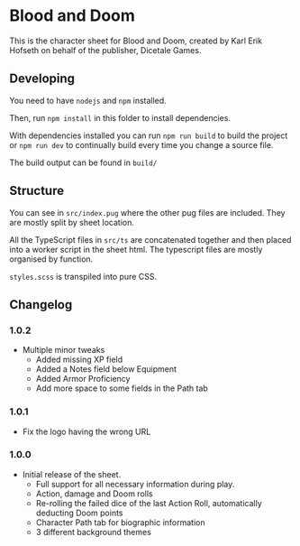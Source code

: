 # Blood and Doom

This is the character sheet for Blood and Doom, created by Karl Erik Hofseth on behalf of the publisher, Dicetale Games.

## Developing

You need to have `nodejs` and `npm` installed.

Then, run `npm install` in this folder to install dependencies.

With dependencies installed you can run `npm run build` to build the project or `npm run dev` to continually build every time you change a source file.

The build output can be found in `build/`

## Structure

You can see in `src/index.pug` where the other pug files are included. They are mostly split by sheet location.

All the TypeScript files in `src/ts` are concatenated together and then placed into a worker script in the sheet html. The typescript files are mostly organised by function.

`styles.scss` is transpiled into pure CSS.

## Changelog

### 1.0.2

-   Multiple minor tweaks
    -   Added missing XP field
    -   Added a Notes field below Equipment
    -   Added Armor Proficiency
    -   Add more space to some fields in the Path tab

### 1.0.1

-   Fix the logo having the wrong URL

### 1.0.0

-   Initial release of the sheet.
    -   Full support for all necessary information during play.
    -   Action, damage and Doom rolls
    -   Re-rolling the failed dice of the last Action Roll, automatically deducting Doom points
    -   Character Path tab for biographic information
    -   3 different background themes
